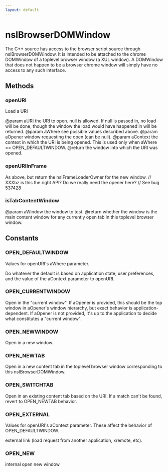 ```yaml
---
layout: default
---
```


# nsIBrowserDOMWindow #

The C++ source has access to the browser script source through
nsIBrowserDOMWindow. It is intended to be attached to the chrome DOMWindow
of a toplevel browser window (a XUL window). A DOMWindow that does not
happen to be a browser chrome window will simply have no access to any such
interface.


## Methods ##

### openURI ###

Load a URI

@param aURI the URI to open. null is allowed.  If null is passed in, no
            load will be done, though the window the load would have
            happened in will be returned.
@param aWhere see possible values described above.
@param aOpener window requesting the open (can be null).
@param aContext the context in which the URI is being opened. This
                is used only when aWhere == OPEN_DEFAULTWINDOW.
@return the window into which the URI was opened.


### openURIInFrame ###

As above, but return the nsIFrameLoaderOwner for the new window.
// XXXbz is this the right API? Do we really need the opener here?
// See bug 537428


### isTabContentWindow ###

@param  aWindow the window to test.
@return whether the window is the main content window for any
        currently open tab in this toplevel browser window.


## Constants ##

### OPEN_DEFAULTWINDOW ###

Values for openURI's aWhere parameter.


Do whatever the default is based on application state, user preferences,
and the value of the aContext parameter to openURI.


### OPEN_CURRENTWINDOW ###

Open in the "current window".  If aOpener is provided, this should be the
top window in aOpener's window hierarchy, but exact behavior is
application-dependent.  If aOpener is not provided, it's up to the
application to decide what constitutes a "current window".


### OPEN_NEWWINDOW ###

Open in a new window.


### OPEN_NEWTAB ###

Open in a new content tab in the toplevel browser window corresponding to
this nsIBrowserDOMWindow.


### OPEN_SWITCHTAB ###

Open in an existing content tab based on the URI. If a match can't be
found, revert to OPEN_NEWTAB behavior.


### OPEN_EXTERNAL ###

Values for openURI's aContext parameter.  These affect the behavior of
OPEN_DEFAULTWINDOW.


external link (load request from another application, xremote, etc).


### OPEN_NEW ###

internal open new window

